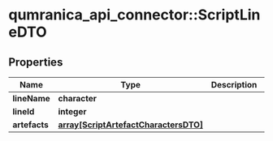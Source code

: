 # qumranica_api_connector::ScriptLineDTO

## Properties
Name | Type | Description | Notes
------------ | ------------- | ------------- | -------------
**lineName** | **character** |  | 
**lineId** | **integer** |  | 
**artefacts** | [**array[ScriptArtefactCharactersDTO]**](ScriptArtefactCharactersDTO.md) |  | 


